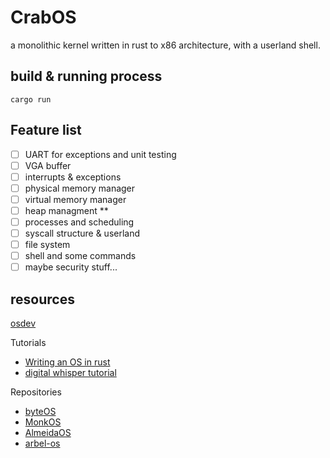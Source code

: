 # CrabOS

a monolithic kernel written in rust to x86 architecture, with a userland shell.

## build & running process

`cargo run`

## Feature list

- [ ] UART for exceptions and unit testing
- [ ] VGA buffer
- [ ] interrupts & exceptions
- [ ] physical memory manager
- [ ] virtual memory manager
- [ ] heap managment **
- [ ] processes and scheduling
- [ ] syscall structure & userland
- [ ] file system
- [ ] shell and some commands
- [ ] maybe security stuff...

## resources

[osdev](https://wiki.osdev.org/Main_Page)

Tutorials

- [Writing an OS in rust](https://os.phil-opp.com/)
- [digital whisper tutorial](https://www.digitalwhisper.co.il/files/Zines/0x1E/DW30-4-OsDev.pdf)

Repositories

- [byteOS](https://github.com/64/ByteOS)
- [MonkOS](https://github.com/beevik/MonkOS)
- [AlmeidaOS](https://github.com/PauloMigAlmeida/AlmeidaOS)
- [arbel-os](https://github.com/arbel03/os)
